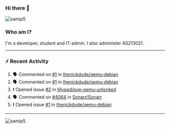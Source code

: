 ### Hi there 👋

<img src="https://komarev.com/ghpvc/?username=samip5&style=flat-square" alt="samip5" />

### Who am I?
I'm a developer, student and IT-admin. I also administer AS213021.

---
### :zap: Recent Activity
<!--START_SECTION:activity-->
1. 🗣 Commented on [#1](https://github.com/thenickdude/qemu-debian/issues/1) in [thenickdude/qemu-debian](https://github.com/thenickdude/qemu-debian)
2. 🗣 Commented on [#1](https://github.com/thenickdude/qemu-debian/issues/1) in [thenickdude/qemu-debian](https://github.com/thenickdude/qemu-debian)
3. ❗️ Opened issue [#2](https://github.com/lillypad/pve-qemu-unlocked/issues/2) in [lillypad/pve-qemu-unlocked](https://github.com/lillypad/pve-qemu-unlocked)
4. 🗣 Commented on [#4064](https://github.com/Sonarr/Sonarr/issues/4064) in [Sonarr/Sonarr](https://github.com/Sonarr/Sonarr)
5. ❗️ Opened issue [#1](https://github.com/thenickdude/qemu-debian/issues/1) in [thenickdude/qemu-debian](https://github.com/thenickdude/qemu-debian)
<!--END_SECTION:activity-->
---

<img align="center" src="https://github-readme-stats.vercel.app/api?username=samip5&show_icons=true" alt="samip5" />
